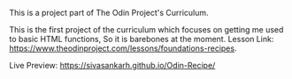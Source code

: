 This is a project part of The Odin Project's Curriculum.

This is the first project of the curriculum which focuses on getting me used to basic HTML functions, So it is barebones at the moment.
Lesson Link: https://www.theodinproject.com/lessons/foundations-recipes.

Live Preview: https://sivasankarh.github.io/Odin-Recipe/
